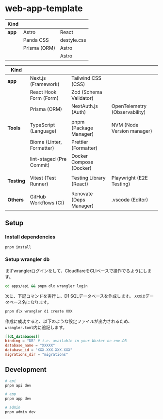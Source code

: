 # web-app-template

| Kind        |                           |                           |
| ----------- | ------------------------- | ------------------------- |
| **app**     | Astro                     | React                     |
|             | Panda CSS                 | destyle.css               |
|             | Prisma (ORM)              | Astro                     |
|             |                           | Astro                     |

| Kind        |                           |                         |                               |
| ----------- | ------------------------- | ----------------------- | ----------------------------- |
| **app**     | Next.js (Framework)       | Tailwind CSS (CSS)      |                               |
|             | React Hook Form (Form)    | Zod (Schema Validator)  |                               |
|             | Prisma (ORM)              | NextAuth.js (Auth)      | OpenTelemetry (Observability) |
|             |                           |                         |                               |
| **Tools**   | TypeScript (Language)     | pnpm (Package Manager)  | NVM (Node Version manager)    |
|             | Biome (Linter, Formatter) | Prettier (Formatter)    |                               |
|             | lint-staged (Pre Commit)  | Docker Compose (Docker) |                               |
|             |                           |                         |                               |
| **Testing** | Vitest (Test Runner)      | Testing Library (React) | Playwright (E2E Testing)      |
|             |                           |                         |                               |
| **Others**  | GitHub Workflows (CI)     | Renovate (Deps Manager) | .vscode (Editor)              |

## Setup

### Install dependencies

```sh
pnpm install
```

### Setup wrangler db

まずwranglerログインをして、CloudflareをCLIベースで操作でるようにします。

```sh
cd apps/api && pnpm dlx wrangler login
```

次に、下記コマンドを実行し、D1 SQLデータベースを作成します。
`XXX`はデータベース名になります。

```sh
pnpm dlx wrangler d1 create XXX
```

作成に成功すると、以下のような設定ファイルが出力されるため、`wrangler.toml`内に追記します。

```toml
[[d1_databases]]
binding = "DB" # i.e. available in your Worker on env.DB
database_name = "XXXXX"
database_id = "XXX-XXX-XXX-XXX"
migrations_dir = "migrations"
```

## Development

```sh
# api
pnpm api dev

# app
pnpm app dev

# admin
pnpm admin dev
```

